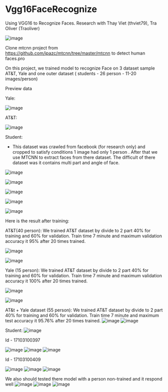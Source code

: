 # Vgg16FaceRecognize
Using VGG16 to Recognize Faces. Research with Thay Viet (thviet79), Tra Oliver (Traoliver)

![image](https://user-images.githubusercontent.com/52736465/118868023-ea353100-b90d-11eb-80b3-fa5829ecdecb.png)

Clone mtcnn project from https://github.com/ipazc/mtcnn/tree/master/mtcnn to detect human faces.pro

On this project, we trained model to recognize Face on 3 dataset sample AT&T, Yale and one outer dataset ( students - 26 person - 11-20 images/person)   

Preview data

Yale:

![image](https://user-images.githubusercontent.com/52736465/118865720-7134da00-b90b-11eb-88f2-a9e726ca46ec.png)

AT&T:

![image](https://user-images.githubusercontent.com/52736465/118864090-d687cb80-b909-11eb-82cc-6027a0b4fde5.png)

Student:
  - This dataset was crawled from facebook (for research only) and cropped to satisfy conditions 1 image had only 1 person . 
    After that we use MTCNN to extract faces from there dataset. The difficult of there dataset was it contains multi part and angle of face.
    
![image](https://user-images.githubusercontent.com/52736465/118864676-69286a80-b90a-11eb-9c0b-c63817fbf2e7.png)

![image](https://user-images.githubusercontent.com/52736465/118866090-dbe61580-b90b-11eb-9e57-b84b20dc96b9.png)

![image](https://user-images.githubusercontent.com/52736465/118866170-edc7b880-b90b-11eb-91fc-cb9c0648fcf7.png)

![image](https://user-images.githubusercontent.com/52736465/118866295-0a63f080-b90c-11eb-9835-eaa5559c24d1.png)

![image](https://user-images.githubusercontent.com/52736465/118866354-1a7bd000-b90c-11eb-900b-2c558906c8ab.png)



Here is the result after training:

AT&T(40 person):
  We trained AT&T dataset by divide to 2 part 40% for training and 60% for validation. Train time 7 minute and maximum validation accuracy it 95% after 20 times trained.
  
  ![image](https://user-images.githubusercontent.com/52736465/118943091-821e3380-b97d-11eb-9305-8ec2b3896508.png)

  ![image](https://user-images.githubusercontent.com/52736465/118952346-11c7e000-b986-11eb-99bc-2415d5334e7e.png)

Yale (15 person):
  We trained AT&T dataset by divide to 2 part 40% for training and 60% for validation. Train time 7 minute and maximum validation accuracy it 100% after 20 times trained.
  
  ![image](https://user-images.githubusercontent.com/52736465/118945927-21dcc100-b980-11eb-9ddf-0c76d7934563.png)
  
  ![image](https://user-images.githubusercontent.com/52736465/118952137-e2b16e80-b985-11eb-8c77-e228d612bd39.png)

 AT&t + Yale dataset (55 person):
 We trained AT&T dataset by divide to 2 part 40% for training and 60% for validation. Train time 7 minute and maximum test accuracy it 95.76% after 20 times trained.
  ![image](https://user-images.githubusercontent.com/52736465/118948079-286c3800-b982-11eb-8379-53a4b4ae00c5.png)
  ![image](https://user-images.githubusercontent.com/52736465/118952752-666b5b00-b986-11eb-84a2-4975c4014d6c.png)

Student:
  ![image](https://user-images.githubusercontent.com/52736465/118957486-c237e300-b98a-11eb-9ee0-f60b5791bc05.png)


Id - 17103100397

![image](https://user-images.githubusercontent.com/52736465/118862789-501eba00-b908-11eb-9a35-0306a9c49948.png)
![image](https://user-images.githubusercontent.com/52736465/118868530-7e06fd00-b90e-11eb-96ee-e339d19b08bf.png)
![image](https://user-images.githubusercontent.com/52736465/118869170-43519480-b90f-11eb-9c7b-0691d61bc83e.png)




Id - 17103100409

![image](https://user-images.githubusercontent.com/52736465/118870430-c0313e00-b910-11eb-800d-9fcde143b510.png)
![image](https://user-images.githubusercontent.com/52736465/118872770-261ec500-b913-11eb-8079-ab978c6f5bee.png)
![image](https://user-images.githubusercontent.com/52736465/118947758-d9be9e00-b981-11eb-9b57-c093b2244797.png)


We also should tested there model with a person non-trained and it respond well
![image](https://user-images.githubusercontent.com/52736465/118869697-ebfff400-b90f-11eb-91f9-519c93ea17bd.png)
![image](https://user-images.githubusercontent.com/52736465/118869827-10f46700-b910-11eb-81bb-eb344d26f10c.png)
![image](https://user-images.githubusercontent.com/52736465/118869887-27022780-b910-11eb-8510-70f0ef96d42a.png)





